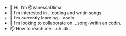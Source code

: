 - 👋 Hi, I’m @VanessaDlima
- 👀 I’m interested in ...coding and writin songs.
- 🌱 I’m currently learning ...codin.
- 💞️ I’m looking to collaborate on ...song-writin an codin.
- 📫 How to reach me ...uh idk..

<!---
VanessaDlima/VanessaDlima is a ✨ special ✨ repository because its `README.md` (this file) appears on your GitHub profile.
You can click the Preview link to take a look at your changes.
--->
